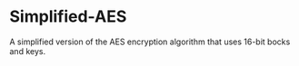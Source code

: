 # Simplified-AES
A simplified version of the AES encryption algorithm that uses 16-bit bocks and keys.
